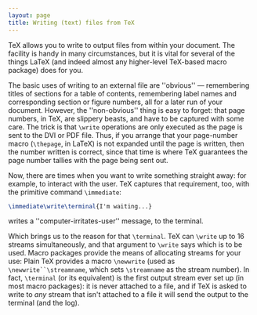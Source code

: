 ```yaml
---
layout: page
title: Writing (text) files from TeX
---
```


TeX allows you to write to output files from within your document.
The facility is handy in many circumstances, but it is vital for
several of the things LaTeX (and indeed almost any higher-level
TeX-based macro package) does for you.

The basic uses of writing to an external file are ''obvious''&nbsp;&mdash;
remembering titles of sections for a table of contents, remembering
label names and corresponding section or figure numbers, all for a
later run of your document.  However, the ''non-obvious'' thing is
easy to forget: that page numbers, in TeX, are slippery beasts, and
have to be captured with some care.  The trick is that `\write`
operations are only executed as the page is sent to the DVI
or PDF file.  Thus, if you arrange that your page-number macro
(`\thepage`, in LaTeX) is not expanded until the page is
written, then the number written is correct, since that time is where
TeX guarantees the page number tallies with the page being sent
out.

Now, there are times when you want to write something straight away:
for example, to interact with the user.  TeX captures that
requirement, too, with the primitive command `\immediate`:
```latex
\immediate\write\terminal{I'm waiting...}
```
writes a ''computer-irritates-user'' message, to the terminal.

Which brings us to the reason for that `\terminal`.  TeX can
`\write` up to 16 streams simultaneously, and that argument to
`\write` says which is to be used.  Macro packages provide the
means of allocating streams for your use: Plain TeX provides a macro
`\newwrite` (used as `\newwrite``\streamname`, which sets
`\streamname` as the stream number).  In fact, `\terminal` (or
its equivalent) is the first output stream ever set up (in most macro
packages): it is never attached to a file, and if TeX is asked to
write to _any_ stream that isn't attached to a file it will send
the output to the terminal (and the log).

